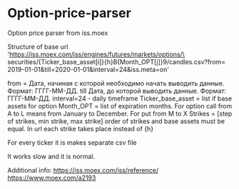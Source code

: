 # Option-price-parser
Option price parser from iss.moex

Structure of base url
'https://iss.moex.com/iss/engines/futures/markets/options/\
securities/{Ticker_base_asset[i]}{h}B{Month_OPT[j]}9/candles.csv?from=\
2019-01-01&till=2020-01-01&interval=24&iss.meta=on'

from = Дата, начиная с которой необходимо начать выводить данные.
Формат: ГГГГ-ММ-ДД.
till Дата, до которой выводить данные.
Формат: ГГГГ-ММ-ДД.
interval=24 - daily timeframe
Ticker_base_asset = list if base assets for option
Month_OPT = list of expiration months. For option call from A to L means from January to December. For put from M to X
Strikes = [step of strikes, min strike, max strike] order of strikes and base assets must be equal.
In url each strike takes place instead of {h}

For every ticker it is makes separate csv file

It works slow and it is normal.

Additional info:
https://iss.moex.com/iss/reference/
https://www.moex.com/a2193
